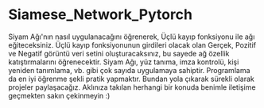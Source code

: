 # Siamese_Network_Pytorch
 
Siyam Ağı'nın nasıl uygulanacağını öğrenerek, Üçlü kayıp fonksiyonu ile ağı eğiteceksiniz. Üçlü kayıp fonksiyonunun girdileri olacak olan Gerçek, Pozitif ve Negatif görüntü veri setini oluşturacaksınız, bu sayede ağ özellik katıştırmalarını öğrenecektir. Siyam Ağı, yüz tanıma, imza kontrolü, kişi yeniden tanımlama, vb. gibi çok sayıda uygulamaya sahiptir. 
Programlama da en iyi öğrenme şekli pratik yapmaktır.
Bundan yola çıkarak sürekli olarak projeler paylaşacağız.
Aklınıza takılan herhangi bir konuda benimle iletişime geçmekten sakın çekinmeyin :)